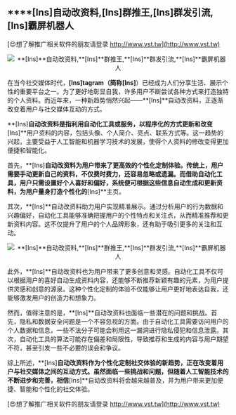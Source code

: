 ## ****[Ins]**自动改资料,**[Ins]**群推王,**[Ins]**群发引流,**[Ins]**霸屏机器人**

[😍想了解推广相关软件的朋友请登录 http://www.vst.tw](http://www.vst.tw)

 <center><img src="https://vst.tw/MP4/tuiguang/png/0.png" alt="**[Ins]**自动改资料,**[Ins]**群推王,**[Ins]**群发引流,**[Ins]**霸屏机器人"></center>

在当今社交媒体时代，**[Ins]**tagram（简称**[Ins]**）已经成为人们分享生活、展示个性的重要平台之一。为了更好地彰显自我，许多用户不断尝试各种方式来打造独特的个人资料。而近年来，一种新趋势悄然兴起——**[Ins]**自动改资料，正逐渐改变着用户与社交媒体互动的方式。

**[Ins]**自动改资料是指利用自动化工具或服务，以程序化的方式更新和改变**[Ins]**用户资料的内容，包括头像、个人简介、亮点、联系方式等。这一趋势的兴起，主要受益于人工智能和机器学习技术的发展，使得个人资料的修改变得更加便捷和智能化。

首先，**[Ins]**自动改资料为用户带来了更高效的个性化定制体验。传统上，用户需要手动更新自己的资料，不仅费时费力，还容易忽略或遗漏。而借助自动化工具，用户只需设置好个人喜好和偏好，系统便可根据这些信息自动生成和更新资料，为用户量身打造个性化的**[Ins]**主页。

其次，**[Ins]**自动改资料助力用户实现精准展示。通过分析用户的行为数据和兴趣偏好，自动化工具能够准确把握用户的个性特点和关注点，从而精准推荐和更新资料内容。这不仅提升了用户的个人品牌形象，还有助于吸引更多的关注和互动。

 <center><img src="https://vst.tw/MP4/tuiguang/png/0.png" alt="**[Ins]**自动改资料,**[Ins]**群推王,**[Ins]**群发引流,**[Ins]**霸屏机器人"></center>

此外，**[Ins]**自动改资料也为用户带来了更多创意和灵感。自动化工具不仅可以根据用户的喜好自动生成资料内容，还能够不断推荐新颖有趣的元素，为用户提供灵感和创意的源泉。这种个性化定制的体验不仅能够让用户更好地表达自我，还能够激发用户的创造力和想象力。

然而，值得注意的是，**[Ins]**自动改资料也面临一些潜在的问题和挑战。首先，隐私和数据安全问题是一个不容忽视的方面。由于自动化工具需要访问用户的个人数据和信息，一些不法分子可能会利用这一漏洞进行隐私侵犯和信息泄露。其次，自动化工具的算法可能存在偏差和局限性，导致推荐和生成的内容与用户期望不符，甚至引发一些不必要的误会和争议。

综上所述，**[Ins]**自动改资料作为个性化定制社交体验的新趋势，正在改变着用户与社交媒体之间的互动方式。虽然面临一些挑战和问题，但随着人工智能技术的不断进步和完善，相信**[Ins]**自动改资料将会越来越普及，并为用户带来更加便捷、智能和个性化的社交体验。

[😍想了解推广相关软件的朋友请登录 http://www.vst.tw](http://www.vst.tw)



